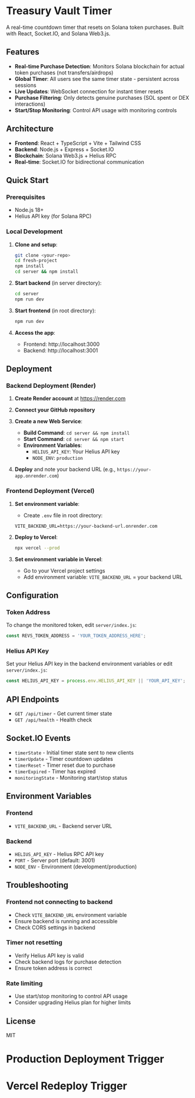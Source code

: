 # Treasury Vault Timer

A real-time countdown timer that resets on Solana token purchases. Built with React, Socket.IO, and Solana Web3.js.

## Features

- **Real-time Purchase Detection**: Monitors Solana blockchain for actual token purchases (not transfers/airdrops)
- **Global Timer**: All users see the same timer state - persistent across sessions
- **Live Updates**: WebSocket connection for instant timer resets
- **Purchase Filtering**: Only detects genuine purchases (SOL spent or DEX interactions)
- **Start/Stop Monitoring**: Control API usage with monitoring controls

## Architecture

- **Frontend**: React + TypeScript + Vite + Tailwind CSS
- **Backend**: Node.js + Express + Socket.IO
- **Blockchain**: Solana Web3.js + Helius RPC
- **Real-time**: Socket.IO for bidirectional communication

## Quick Start

### Prerequisites

- Node.js 18+
- Helius API key (for Solana RPC)

### Local Development

1. **Clone and setup**:
   ```bash
   git clone <your-repo>
   cd fresh-project
   npm install
   cd server && npm install
   ```

2. **Start backend** (in server directory):
   ```bash
   cd server
   npm run dev
   ```

3. **Start frontend** (in root directory):
   ```bash
   npm run dev
   ```

4. **Access the app**:
   - Frontend: http://localhost:3000
   - Backend: http://localhost:3001

## Deployment

### Backend Deployment (Render)

1. **Create Render account** at https://render.com

2. **Connect your GitHub repository**

3. **Create a new Web Service**:
   - **Build Command**: `cd server && npm install`
   - **Start Command**: `cd server && npm start`
   - **Environment Variables**:
     - `HELIUS_API_KEY`: Your Helius API key
     - `NODE_ENV`: `production`

4. **Deploy** and note your backend URL (e.g., `https://your-app.onrender.com`)

### Frontend Deployment (Vercel)

1. **Set environment variable**:
   - Create `.env` file in root directory:
   ```
   VITE_BACKEND_URL=https://your-backend-url.onrender.com
   ```

2. **Deploy to Vercel**:
   ```bash
   npx vercel --prod
   ```

3. **Set environment variable in Vercel**:
   - Go to your Vercel project settings
   - Add environment variable: `VITE_BACKEND_URL` = your backend URL

## Configuration

### Token Address

To change the monitored token, edit `server/index.js`:
```javascript
const REVS_TOKEN_ADDRESS = 'YOUR_TOKEN_ADDRESS_HERE';
```

### Helius API Key

Set your Helius API key in the backend environment variables or edit `server/index.js`:
```javascript
const HELIUS_API_KEY = process.env.HELIUS_API_KEY || 'YOUR_API_KEY';
```

## API Endpoints

- `GET /api/timer` - Get current timer state
- `GET /api/health` - Health check

## Socket.IO Events

- `timerState` - Initial timer state sent to new clients
- `timerUpdate` - Timer countdown updates
- `timerReset` - Timer reset due to purchase
- `timerExpired` - Timer has expired
- `monitoringState` - Monitoring start/stop status

## Environment Variables

### Frontend
- `VITE_BACKEND_URL` - Backend server URL

### Backend
- `HELIUS_API_KEY` - Helius RPC API key
- `PORT` - Server port (default: 3001)
- `NODE_ENV` - Environment (development/production)

## Troubleshooting

### Frontend not connecting to backend
- Check `VITE_BACKEND_URL` environment variable
- Ensure backend is running and accessible
- Check CORS settings in backend

### Timer not resetting
- Verify Helius API key is valid
- Check backend logs for purchase detection
- Ensure token address is correct

### Rate limiting
- Use start/stop monitoring to control API usage
- Consider upgrading Helius plan for higher limits

## License

MIT
# Production Deployment Trigger
# Vercel Redeploy Trigger
